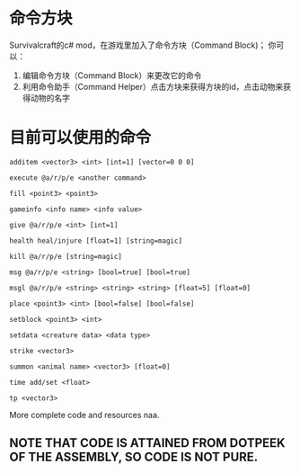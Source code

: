 # 命令方块
Survivalcraft的c# mod，在游戏里加入了命令方块（Command Block)；
你可以：
1. 编辑命令方块（Command Block）来更改它的命令
2. 利用命令助手（Command Helper）点击方块来获得方块的id，点击动物来获得动物的名字
# 目前可以使用的命令
```
additem <vector3> <int> [int=1] [vector=0 0 0]

execute @a/r/p/e <another command>

fill <point3> <point3>

gameinfo <info name> <info value>

give @a/r/p/e <int> [int=1]

health heal/injure [float=1] [string=magic]

kill @a/r/p/e [string=magic]

msg @a/r/p/e <string> [bool=true] [bool=true]

msgl @a/r/p/e <string> <string> <string> [float=5] [float=0]

place <point3> <int> [bool=false] [bool=false]

setblock <point3> <int>

setdata <creature data> <data type>

strike <vector3>

summon <animal name> <vector3> [float=0]

time add/set <float>

tp <vector3>
```

More complete code and resources naa. 
## NOTE THAT CODE IS ATTAINED FROM DOTPEEK OF THE ASSEMBLY, SO CODE IS NOT PURE. 
